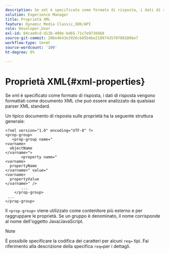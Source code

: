 ```yaml
---
description: Se xml è specificato come formato di risposta, i dati di risposta vengono formattati come documento XML che può essere analizzato da qualsiasi parser XML standard.
solution: Experience Manager
title: Proprietà XML
feature: Dynamic Media Classic,SDK/API
role: Developer,User
exl-id: 84cae0cd-d13b-409e-bd65-71c7e973d4b8
source-git-commit: 206e4643e3926cb85b4be2189743578f88180be7
workflow-type: tm+mt
source-wordcount: '109'
ht-degree: 0%

---
```


# Proprietà XML{#xml-properties}

Se xml è specificato come formato di risposta, i dati di risposta vengono formattati come documento XML che può essere analizzato da qualsiasi parser XML standard.

Un tipico documento di risposta sulle proprietà ha la seguente struttura generale:

```
<?xml version="1.0" encoding="UTF-8" ?>
<prop-group>
   <prop-group name="
<varname>
  objectName
</varname>">
       <property name="
<varname>
  propertyName
</varname>" value="
<varname>
  propertyValue
</varname>" />
       ...
    </prop-group>
 ...
</prop-group>
```

Il `<prop-group>` viene utilizzato come contenitore più esterno e per raggruppare le proprietà. Se un gruppo è denominato, il nome corrisponde al nome dell&#39;oggetto Java/JavaScript.

>[!NOTE]
>
>È possibile specificare la codifica dei caratteri per alcuni `req=` tipi. Fai riferimento alla descrizione della specifica `req=`per i dettagli.
